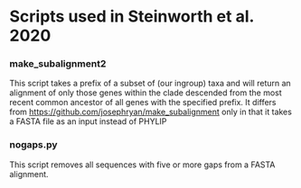 # Scripts used in Steinworth et al. 2020

### make_subalignment2
This script takes a prefix of a subset of (our ingroup) taxa and will return an alignment of only those genes within the clade descended from the most recent common ancestor of all genes with the specified prefix. It differs from https://github.com/josephryan/make_subalignment only in that it takes a FASTA file as an input instead of PHYLIP

### nogaps.py
This script removes all sequences with five or more gaps from a FASTA alignment.
